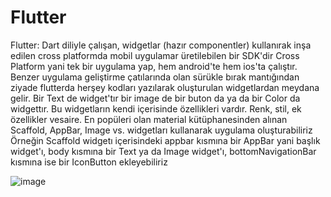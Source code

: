 # Flutter

Flutter: Dart diliyle çalışan, widgetlar (hazır componentler) kullanırak inşa edilen cross platformda mobil uygulamar üretilebilen bir SDK'dir
Cross Platform yani tek bir uygulama yap, hem android'te hem ios'ta çalıştır.
Benzer uygulama geliştirme çatılarında olan sürükle bırak mantığından ziyade flutterda herşey kodları yazılarak oluşturulan widgetlardan meydana gelir.
Bir Text de widget'tır bir image de bir buton da ya da bir Color da widgettır.
Bu widgetların kendi içerisinde özellikleri vardır. Renk, stil, ek özellikler vesaire.
En popüleri olan material kütüphanesinden alınan Scaffold, AppBar, Image vs. widgetları kullanarak uygulama oluşturabiliriz
Örneğin Scaffold widgetı içerisindeki appbar kısmına bir AppBar yani başlık widget'ı, body kısmına bir Text ya da Image widget'ı, bottomNavigationBar kısmına ise bir IconButton ekleyebiliriz

![image](https://user-images.githubusercontent.com/44260512/120844473-18ef1080-c578-11eb-8976-1b831b43e062.png)
